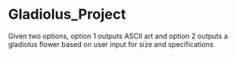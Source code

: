 # Gladiolus_Project
Given two options, option 1 outputs ASCII art and option 2 outputs a gladiolus flower based on user input for size and specifications
